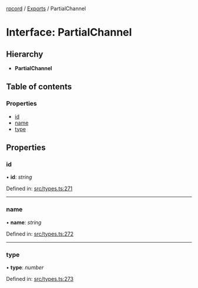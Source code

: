 [rpcord](../README.md) / [Exports](../modules.md) / PartialChannel

# Interface: PartialChannel

## Hierarchy

* **PartialChannel**

## Table of contents

### Properties

- [id](partialchannel.md#id)
- [name](partialchannel.md#name)
- [type](partialchannel.md#type)

## Properties

### id

• **id**: *string*

Defined in: [src/types.ts:271](https://github.com/DjDeveloperr/RPCord/blob/308e2e6/src/types.ts#L271)

___

### name

• **name**: *string*

Defined in: [src/types.ts:272](https://github.com/DjDeveloperr/RPCord/blob/308e2e6/src/types.ts#L272)

___

### type

• **type**: *number*

Defined in: [src/types.ts:273](https://github.com/DjDeveloperr/RPCord/blob/308e2e6/src/types.ts#L273)
